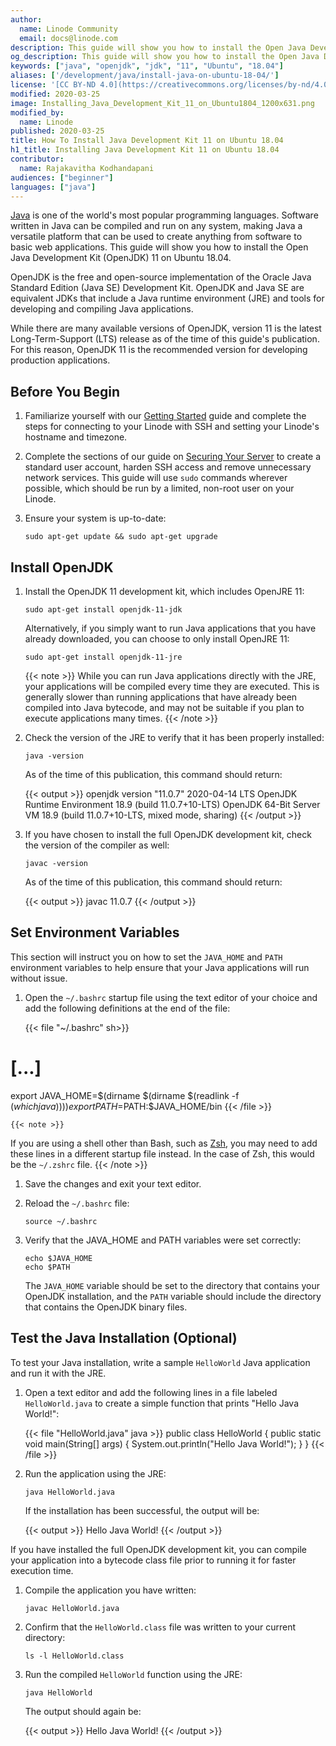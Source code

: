 ```yaml
---
author:
  name: Linode Community
  email: docs@linode.com
description: This guide will show you how to install the Open Java Development Kit (OpenJDK) 11 on Ubuntu 18.04. OpenJDK is the free and open-source implementation of the Oracle Java Standard Edition (Java SE) Development Kit. OpenJDK and Java SE are equivalent JDKs that include a Java runtime environment (JRE) and tools for developing and compiling Java applications. Optionally, you will also test your Open JDK installation by creating a simple "Hello World" application.
og_description: This guide will show you how to install the Open Java Development Kit (OpenJDK) 11 on Ubuntu 18.04. OpenJDK is the free and open-source implementation of the Oracle Java Standard Edition (Java SE) Development Kit. OpenJDK and Java SE are equivalent JDKs that include a Java runtime environment (JRE) and tools for developing and compiling Java applications. Optionally, you will also test your Open JDK installation by creating a simple "Hello World" application.
keywords: ["java", "openjdk", "jdk", "11", "Ubuntu", "18.04"]
aliases: ['/development/java/install-java-on-ubuntu-18-04/']
license: '[CC BY-ND 4.0](https://creativecommons.org/licenses/by-nd/4.0)'
modified: 2020-03-25
image: Installing_Java_Development_Kit_11_on_Ubuntu1804_1200x631.png
modified_by:
  name: Linode
published: 2020-03-25
title: How To Install Java Development Kit 11 on Ubuntu 18.04
h1_title: Installing Java Development Kit 11 on Ubuntu 18.04
contributor:
  name: Rajakavitha Kodhandapani
audiences: ["beginner"]
languages: ["java"]
---
```


[Java](https://www.oracle.com/java/index.html) is one of the world's most popular programming languages. Software written in Java can be compiled and run on any system, making Java a versatile platform that can be used to create anything from software to basic web applications. This guide will show you how to install the Open Java Development Kit (OpenJDK) 11 on Ubuntu 18.04.

OpenJDK is the free and open-source implementation of the Oracle Java Standard Edition (Java SE) Development Kit. OpenJDK and Java SE are equivalent JDKs that include a Java runtime environment (JRE) and tools for developing and compiling Java applications.

While there are many available versions of OpenJDK, version 11 is the latest Long-Term-Support (LTS) release as of the time of this guide's publication. For this reason, OpenJDK 11 is the recommended version for developing production applications.

## Before You Begin

1.  Familiarize yourself with our [Getting Started](/docs/getting-started) guide and complete the steps for connecting to your Linode with SSH and setting your Linode's hostname and timezone.

1.  Complete the sections of our guide on [Securing Your Server](/docs/security/securing-your-server) to create a standard user account, harden SSH access and remove unnecessary network services. This guide will use `sudo` commands wherever possible, which should be run by a limited, non-root user on your Linode.

1.  Ensure your system is up-to-date:

        sudo apt-get update && sudo apt-get upgrade

## Install OpenJDK

1.  Install the OpenJDK 11 development kit, which includes OpenJRE 11:

        sudo apt-get install openjdk-11-jdk

    Alternatively, if you simply want to run Java applications that you have already downloaded, you can choose to only install OpenJRE 11:

        sudo apt-get install openjdk-11-jre

    {{< note >}}
While you can run Java applications directly with the JRE, your applications will be compiled every time they are executed. This is generally slower than running applications that have already been compiled into Java bytecode, and may not be suitable if you plan to execute applications many times.
{{< /note >}}

1.  Check the version of the JRE to verify that it has been properly installed:

        java -version

    As of the time of this publication, this command should return:

    {{< output >}}
openjdk version "11.0.7" 2020-04-14 LTS
OpenJDK Runtime Environment 18.9 (build 11.0.7+10-LTS)
OpenJDK 64-Bit Server VM 18.9 (build 11.0.7+10-LTS, mixed mode, sharing)
{{< /output >}}

1.  If you have chosen to install the full OpenJDK development kit, check the version of the compiler as well:

        javac -version

    As of the time of this publication, this command should return:

    {{< output >}}
javac 11.0.7
{{< /output >}}

## Set Environment Variables

This section will instruct you on how to set the `JAVA_HOME` and `PATH` environment variables to help ensure that your Java applications will run without issue.

1.  Open the `~/.bashrc` startup file using the text editor of your choice and add the following definitions at the end of the file:

    {{< file "~/.bashrc" sh>}}
# [...]
export JAVA_HOME=$(dirname $(dirname $(readlink -f $(which java))))
export PATH=$PATH:$JAVA_HOME/bin
{{< /file >}}

    {{< note >}}
If you are using a shell other than Bash, such as [Zsh](https://github.com/ohmyzsh/ohmyzsh), you may need to add these lines in a different startup file instead. In the case of Zsh, this would be the `~/.zshrc` file.
{{< /note >}}

1.  Save the changes and exit your text editor.

1.  Reload the `~/.bashrc` file:

        source ~/.bashrc

1.  Verify that the JAVA_HOME and PATH variables were set correctly:

        echo $JAVA_HOME
        echo $PATH

    The `JAVA_HOME` variable should be set to the directory that contains your OpenJDK installation, and the `PATH` variable should include the directory that contains the OpenJDK binary files.

## Test the Java Installation (Optional)

To test your Java installation, write a sample `HelloWorld` Java application and run it with the JRE.

1.  Open a text editor and add the following lines in a file labeled `HelloWorld.java` to create a simple function that prints "Hello Java World!":

    {{< file "HelloWorld.java" java >}}
public class HelloWorld {
    public static void main(String[] args) {
        System.out.println("Hello Java World!");
    }
}
{{< /file >}}

1.  Run the application using the JRE:

        java HelloWorld.java

    If the installation has been successful, the output will be:

    {{< output >}}
Hello Java World!
{{< /output >}}

If you have installed the full OpenJDK development kit, you can compile your application into a bytecode class file prior to running it for faster execution time.

1.  Compile the application you have written:

        javac HelloWorld.java

1.  Confirm that the `HelloWorld.class` file was written to your current directory:

        ls -l HelloWorld.class

1.  Run the compiled `HelloWorld` function using the JRE:

        java HelloWorld

    The output should again be:

    {{< output >}}
Hello Java World!
{{< /output >}}
